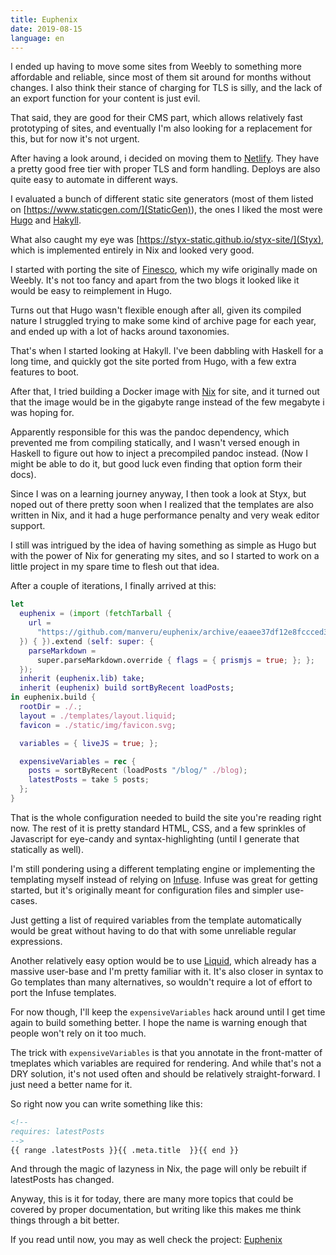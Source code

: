 ```yaml
---
title: Euphenix
date: 2019-08-15
language: en
---
```


I ended up having to move some sites from Weebly to something more affordable
and reliable, since most of them sit around for months without changes. I also
think their stance of charging for TLS is silly, and the lack of an export
function for your content is just evil.

That said, they are good for their CMS part, which allows relatively fast
prototyping of sites, and eventually I'm also looking for a replacement for
this, but for now it's not urgent.

After having a look around, i decided on moving them to
[Netlify](https://netlify.com). They have a pretty good free tier with proper
TLS and form handling. Deploys are also quite easy to automate in different
ways.

I evaluated a bunch of different static site generators (most of them listed on
[https://www.staticgen.com/](StaticGen)), the ones I liked the most were
[Hugo](https://gohugo.io/) and [Hakyll](http://jaspervdj.be/hakyll/).

What also caught my eye was [https://styx-static.github.io/styx-site/](Styx),
which is implemented entirely in Nix and looked very good.

I started with porting the site of [Finesco](https://finesco.jp), which my wife
originally made on Weebly. It's not too fancy and apart from the two blogs it
looked like it would be easy to reimplement in Hugo.

Turns out that Hugo wasn't flexible enough after all, given its compiled nature
I struggled trying to make some kind of archive page for each year, and ended up
with a lot of hacks around taxonomies.

That's when I started looking at Hakyll. I've been dabbling with Haskell for a
long time, and quickly got the site ported from Hugo, with a few extra features
to boot.

After that, I tried building a Docker image with [Nix](https://nixos.org/nix)
for site, and it turned out that the image would be in the gigabyte range
instead of the few megabyte i was hoping for.

Apparently responsible for this was the pandoc dependency, which prevented me
from compiling statically, and I wasn't versed enough in Haskell to figure out
how to inject a precompiled pandoc instead. (Now I might be able to do it, but
good luck even finding that option form their docs).

Since I was on a learning journey anyway, I then took a look at Styx, but noped
out of there pretty soon when I realized that the templates are also written in
Nix, and it had a huge performance penalty and very weak editor support.

I still was intrigued by the idea of having something as simple as Hugo but with
the power of Nix for generating my sites, and so I started to work on a little
project in my spare time to flesh out that idea.

After a couple of iterations, I finally arrived at this:

```nix
let
  euphenix = (import (fetchTarball {
    url =
      "https://github.com/manveru/euphenix/archive/eaaee37df12e8fccced3a4ac93402d6b3e5fcf54.tar.gz";
  }) { }).extend (self: super: {
    parseMarkdown =
      super.parseMarkdown.override { flags = { prismjs = true; }; };
  });
  inherit (euphenix.lib) take;
  inherit (euphenix) build sortByRecent loadPosts;
in euphenix.build {
  rootDir = ./.;
  layout = ./templates/layout.liquid;
  favicon = ./static/img/favicon.svg;

  variables = { liveJS = true; };

  expensiveVariables = rec {
    posts = sortByRecent (loadPosts "/blog/" ./blog);
    latestPosts = take 5 posts;
  };
}
```

That is the whole configuration needed to build the site you're reading right
now. The rest of it is pretty standard HTML, CSS, and a few sprinkles of
Javascript for eye-candy and syntax-highlighting (until I generate that
statically as well).

I'm still pondering using a different templating engine or implementing the
templating myself instead of relying on [Infuse](https://github.com/jucardi/infuse).
Infuse was great for getting started, but it's originally meant for
configuration files and simpler use-cases.

Just getting a list of required variables from the template automatically would
be great without having to do that with some unreliable regular expressions.

Another relatively easy option would be to use
[Liquid](https://shopify.github.io/liquid/), which already has a massive
user-base and I'm pretty familiar with it. It's also closer in syntax to Go
templates than many alternatives, so wouldn't require a lot of effort to port
the Infuse templates.

For now though, I'll keep the `expensiveVariables` hack around until I get time
again to build something better. I hope the name is warning enough that people
won't rely on it too much.

The trick with `expensiveVariables` is that you annotate in the front-matter of
tmeplates which variables are required for rendering. And while that's not a DRY
solution, it's not used often and should be relatively straight-forward. I just
need a better name for it.

So right now you can write something like this:

```html
<!--
requires: latestPosts
-->
{{ range .latestPosts }}{{ .meta.title  }}{{ end }}
```

And through the magic of lazyness in Nix, the page will only be rebuilt if
latestPosts has changed.

Anyway, this is it for today, there are many more topics that could be covered
by proper documentation, but writing like this makes me think things through a
bit better.

If you read until now, you may as well check the project:
[Euphenix](https://github.com/manveru/euphenix)
